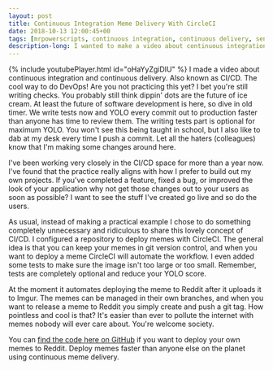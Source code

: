 ```yaml
---
layout: post
title: Continuous Integration Meme Delivery With CircleCI
date: 2018-10-13 12:00:45+00
tags: [mrpowerscripts, continuous integration, continuous delivery, send memes, continuous meme delivery ]
description-long: I wanted to make a video about continuous integration and continuous delivery. Also known as CI/CD. The cool way to do DevOps! Are you not practicing this yet? I bet you're still writing checks. You probably still think dippin' dots are the future of ice cream. At least the future of software development is here, so dive in old timer.  We write tests now and YOLO every commit out to production faster than anyone has time to review them. The writing tests part is optional for maximum YOLO. You won't see this being taught in school, but I also like to dab at my desk every time I push a commit. Let all the haters (colleagues) know that I'm making some changes around here.
---
```


{% include youtubePlayer.html id="oHaYyZgiDIU" %}
I made a video about continuous integration and continuous delivery. Also known as CI/CD. The cool way to do DevOps! Are you not practicing this yet? I bet you're still writing checks. You probably still think dippin' dots are the future of ice cream. At least the future of software development is here, so dive in old timer.  We write tests now and YOLO every commit out to production faster than anyone has time to review them. The writing tests part is optional for maximum YOLO. You won't see this being taught in school, but I also like to dab at my desk every time I push a commit. Let all the haters (colleagues) know that I'm making some changes around here.

I've been working very closely in the CI/CD space for more than a year now. I've found that the practice really aligns with how I prefer to build out my own projects. If you've completed a feature, fixed a bug, or improved the look of your application why not get those changes out to your users as soon as possible? I want to see the stuff I've created go live and so do the users.

As usual, instead of making a practical example I chose to do something completely unnecessary and ridiculous to share this lovely concept of CI/CD. I configured a repository to deploy memes with CircleCI. The general idea is that you can keep your memes in git version control, and when you want to deploy a meme CircleCI will automate the workflow. I even added some tests to make sure the image isn't too large or too small. Remember, tests are completely optional and reduce your YOLO score. 

At the moment it automates deploying the meme to Reddit after it uploads it to Imgur. The memes can be managed in their own branches, and when you want to release a meme to Reddit you simply create and push a git tag. How pointless and cool is that? It's easier than ever to pollute the internet with memes nobody will ever care about. You're welcome society. 

You can [find the code here on GitHub](https://github.com/MrPowerScripts/meme-cd) if you want to deploy your own memes to Reddit. Deploy memes faster than anyone else on the planet using continuous meme delivery.







